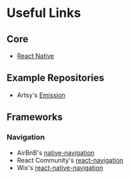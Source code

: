 # Useful Links

## Core

- [React Native](https://facebook.github.io/react-native/)

## Example Repositories

- Artsy's [Emission](https://github.com/artsy/emission)

## Frameworks

### Navigation

- AirBnB's [native-navigation](https://github.com/airbnb/native-navigation)
- React Community's [react-navigation](https://github.com/react-community/react-navigation)
- Wix's [react-native-navigation](https://github.com/wix/react-native-navigation)
